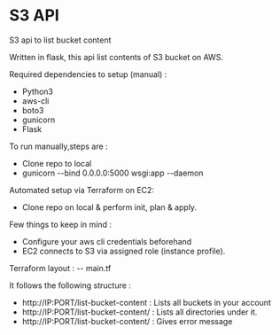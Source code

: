 # S3 API
S3 api to list bucket content


Written in flask, this api list contents of S3 bucket on AWS. 

Required dependencies to setup (manual) :
- Python3
- aws-cli
- boto3
- gunicorn
- Flask

To run manually,steps are :

- Clone repo to local
- gunicorn --bind 0.0.0.0:5000 wsgi:app --daemon


Automated setup via Terraform on EC2:
- Clone repo on local & perform init, plan & apply.

Few things to keep in mind :
- Configure your aws cli credentials beforehand
- EC2 connects to S3 via assigned role (instance profile).

Terraform layout :
-- main.tf


It follows the following structure : 
- http://IP:PORT/list-bucket-content : Lists all buckets in your account
- http://IP:PORT/list-bucket-content/<bucket-name> : Lists all directories under it.
- http://IP:PORT/list-bucket-content/<bucket-name-not-present> : Gives error message 
